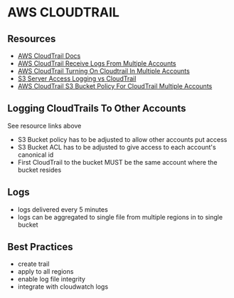 # AWS CLOUDTRAIL

## Resources

- [AWS CloudTrail Docs](https://docs.aws.amazon.com/awscloudtrail/latest/userguide/cloudtrail-user-guide.html)
- [AWS CloudTrail Receive Logs From Multiple Accounts](https://docs.aws.amazon.com/awscloudtrail/latest/userguide/cloudtrail-receive-logs-from-multiple-accounts.html)
- [AWS CloudTrail Turning On Cloudtrail In Multiple Accounts](https://docs.aws.amazon.com/awscloudtrail/latest/userguide/turn-on-cloudtrail-in-additional-accounts.html)
- [S3 Server Access Logging vs CloudTrail](https://www.netskope.com/blog/aws-s3-logjam-server-access-logging-vs-object-level-logging)
- [AWS CloudTrail S3 Bucket Policy For CloudTrail Multiple Accounts](https://docs.aws.amazon.com/awscloudtrail/latest/userguide/cloudtrail-set-bucket-policy-for-multiple-accounts.html)

## Logging CloudTrails To Other Accounts

See resource links above

- S3 Bucket policy has to be adjusted to allow other accounts put access
- S3 Bucket ACL has to be adjusted to give access to each account's canonical id
- First CloudTrail to the bucket MUST be the same account where the bucket resides

## Logs

- logs delivered every 5 minutes
- logs can be aggregated to single file from multiple regions in to single
  bucket

## Best Practices

- create trail
- apply to all regions
- enable log file integrity
- integrate with cloudwatch logs
